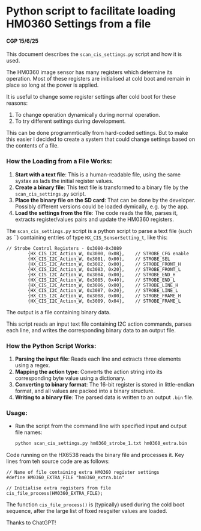 # Python script to facilitate loading HM0360 Settings from a file
#### CGP 15/6/25
  
This document describes the `scan_cis_settings.py` script and how it is used.
  
The HM0360 image sensor has many registers which determine its operation. Most of these registers are initialised
at cold boot and remain in place so long at the power is applied.

It is useful to change some register settings after cold boot for these reasons:
1. To change operation dynamically during normal operation.
2. To try different settings during development.

This can be done programmtically from hard-coded settings. But to make this easier I decided to create a 
system that could change settings based on the contents of a file.

### How the Loading from a File Works:
1. **Start with a text file**: This is a human-readable file, using the same systax as lads the initial register values.
1. **Create a binary file**: This text file is transformed to a binary file by the `scan_cis_settings.py` script.
2. **Place the binary file on the SD card**: That can be done by the developer. Possibly different versions could be loaded dymically, e.g. by the app.
3. **Load the settings from the file**: The code reads the file, parses it, extracts register/values pairs and update the HM0360 registers.

The `scan_cis_settings.py` script is a python script to parse a text file (such as ``) containing entries of type 
`HX_CIS_SensorSetting_t`, like this:
```
// Strobe Control Registers - 0x3080-0x3089 
		{HX_CIS_I2C_Action_W, 0x3080, 0x0B},	// STROBE_CFG enable 
		{HX_CIS_I2C_Action_W, 0x3081, 0x00},	// STROBE_SEL	
		{HX_CIS_I2C_Action_W, 0x3082, 0x00},	// STROBE_FRONT_H
		{HX_CIS_I2C_Action_W, 0x3083, 0x20},	// STROBE_FRONT_L
		{HX_CIS_I2C_Action_W, 0x3084, 0x00},	// STROBE_END_H
		{HX_CIS_I2C_Action_W, 0x3085, 0x40},	// STROBE_END_L
		{HX_CIS_I2C_Action_W, 0x3086, 0x00},	// STROBE_LINE_H
		{HX_CIS_I2C_Action_W, 0x3087, 0x20},	// STROBE_LINE_L
		{HX_CIS_I2C_Action_W, 0x3088, 0x00},	// STROBE_FRAME_H
		{HX_CIS_I2C_Action_W, 0x3089, 0x04},	// STROBE_FRAME_L

```
The output is a file containing binary data.

This script reads an input text file containing I2C action commands, parses each line, 
and writes the corresponding binary data to an output file.

### How the Python Script Works:
1. **Parsing the input file**: Reads each line and extracts three elements using a regex.
2. **Mapping the action type**: Converts the action string into its corresponding byte value using a dictionary.
3. **Converting to binary format**: The 16-bit register is stored in little-endian format, and all values are packed into a binary structure.
4. **Writing to a binary file**: The parsed data is written to an output `.bin` file.

### Usage:
- Run the script from the command line with specified input and output file names:
  ```sh
  python scan_cis_settings.py hm0360_strobe_1.txt hm0360_extra.bin
  ```

Code running on the HX6538 reads the binary file and processes it. Key lines from teh source code are as follows:
```
// Name of file containing extra HM0360 register settings
#define HM0360_EXTRA_FILE "hm0360_extra.bin"

// Initialise extra registers from file
cis_file_process(HM0360_EXTRA_FILE);
```

The function `cis_file_process()` is (typically) used during the cold boot sequence, after the large list of 
fixed resgsiter values are loaded.



Thanks to ChatGPT!  
